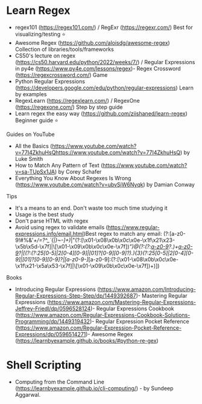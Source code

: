 # Learn Regex
- regex101 (https://regex101.com/) / RegExr (https://regexr.com/) Best for visualizing/testing ⭐️
- Awesome Regex (https://github.com/aloisdg/awesome-regex) Collection of libraries/tools/frameworks 
- CS50's lecture on regex (https://cs50.harvard.edu/python/2022/weeks/7/) / Regular Expressions in py4e
 (https://www.py4e.com/lessons/regex)- Regex Crossword (https://regexcrossword.com/) Game
- Python Regular Expressions (https://developers.google.com/edu/python/regular-expressions) Learn by examples
- RegexLearn (https://regexlearn.com/) / RegexOne (https://regexone.com/) Step by step guide
- Learn regex the easy way (https://github.com/ziishaned/learn-regex) Beginner guide ⭐️

Guides on YouTube
- All the Basics (https://www.youtube.com/watch?v=77I4ZkhuHsQhttps://www.youtube.com/watch?v=77I4ZkhuHsQ) by Luke Smith
- How to Match Any Pattern of Text (https://www.youtube.com/watch?v=sa-TUpSx1JA) by Corey Schafer
- Everything You Know About Regexes Is Wrong (https://www.youtube.com/watch?v=ubvSjW6Nyqk) by Damian Conway

Tips
- It's a means to an end. Don't waste too much time studying it
- Usage is the best study
- Don't parse HTML with regex
- Avoid using regex to validate emails
 (https://www.regular-expressions.info/email.html)Best regex to match any email:
(?:[a-z0-9!#$%&'*+/=?^_`{|}~-]+(?:\.[a-z0-9!#$%&'*+/=?^_`{|}~-]+)*|"(?:[\x01-\x08\x0b\x0c\x0e-\x1f\x21\x23-\x5b\x5d-\x7f]|\\[\x01-\x09\x0b\x0c\x0e-\x7f])*")@(?:(?:[a-z0-9](?:[a-z0-9-]*[a-z0-9])?\.)+[a-z0-9](?:[a-z0-9-]*[a-z0-9])?|\[(?:(?:25[0-5]|2[0-4][0-9]|[01]?[0-9][0-9]?)\.){3}(?:25[0-5]|2[0-4][0-9]|[01]?[0-9][0-9]?|[a-z0-9-]*[a-z0-9]:(?:[\x01-\x08\x0b\x0c\x0e-\x1f\x21-\x5a\x53-\x7f]|\\[\x01-\x09\x0b\x0c\x0e-\x7f])+)\])

Books
- Introducing Regular Expressions
 (https://www.amazon.com/Introducing-Regular-Expressions-Step-Step/dp/1449392687)- Mastering Regular Expressions
 (https://www.amazon.com/Mastering-Regular-Expressions-Jeffrey-Friedl/dp/0596528124)- Regular Expressions Cookbook
 (https://www.amazon.com/Regular-Expressions-Cookbook-Solutions-Programming/dp/1449319432)- Regular Expression Pocket Reference
 (https://www.amazon.com/Regular-Expression-Pocket-Reference-Expressions/dp/0596514271)- Awesome Regex (https://learnbyexample.github.io/books/#python-re-gex)

# Shell Scripting 
- Computing from the Command Line (https://learnbyexample.github.io/cli-computing/) - by Sundeep Aggarwal.
